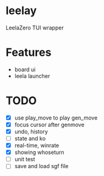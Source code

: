 # leelay
LeelaZero TUI wrapper

# Features
- board ui
- leela launcher

# TODO
- [x] use play_move to play gen_move
- [x] focus cursor after genmove
- [x] undo, history 
- [ ] state and ko
- [x] real-time, winrate
- [x] showing whoseturn
- [ ] unit test
- [ ] save and load sgf file
